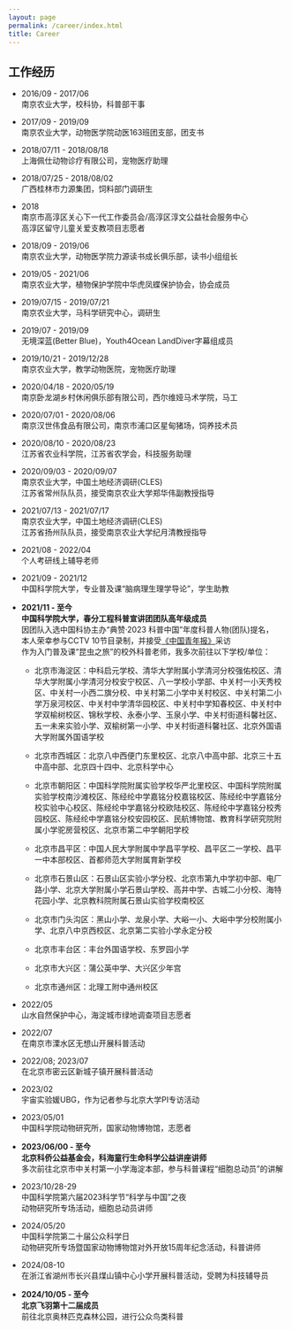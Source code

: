 ```yaml
---
layout: page
permalink: /career/index.html
title: Career
---
```


## 工作经历

- 2016/09 - 2017/06<br>南京农业大学，校科协，科普部干事

  

- 2017/09 - 2019/09<br>南京农业大学，动物医学院动医163班团支部，团支书

  

- 2018/07/11 - 2018/08/18<br>上海佩仕动物诊疗有限公司，宠物医疗助理

  

- 2018/07/25 - 2018/08/02<br>广西桂林市力源集团，饲料部门调研生

  

- 2018<br>南京市高淳区关心下一代工作委员会/高淳区淳文公益社会服务中心<br>高淳区留守儿童关爱支教项目志愿者

  

- 2018/09 - 2019/06<br>南京农业大学，动物医学院力源读书成长俱乐部，读书小组组长

  

- 2019/05 - 2021/06<br>南京农业大学，植物保护学院中华虎凤蝶保护协会，协会成员

  

- 2019/07/15 - 2019/07/21<br>南京农业大学，马科学研究中心，调研生

  

- 2019/07 - 2019/09<br>无境深蓝(Better Blue)，Youth4Ocean LandDiver字幕组成员

  

- 2019/10/21 - 2019/12/28<br>南京农业大学，教学动物医院，宠物医疗助理

  

- 2020/04/18 - 2020/05/19<br>南京卧龙湖乡村休闲俱乐部有限公司，西尔维娅马术学院，马工

  

- 2020/07/01 - 2020/08/06<br>南京汉世伟食品有限公司，南京市浦口区星甸猪场，饲养技术员

  

- 2020/08/10 - 2020/08/23<br>江苏省农业科学院，江苏省农学会，科技服务助理

  

- 2020/09/03 - 2020/09/07<br>南京农业大学，中国土地经济调研(CLES)<br>江苏省常州队队员，接受南京农业大学郑华伟副教授指导

  

- 2021/07/13 - 2021/07/17<br>南京农业大学，中国土地经济调研(CLES)<br>江苏省扬州队队员，接受南京农业大学纪月清教授指导

  

- 2021/08 - 2022/04<br>个人考研线上辅导老师

  

- 2021/09 - 2021/12<br>中国科学院大学，专业普及课“脑病理生理学导论”，学生助教

  

- **2021/11 - 至今**<br>**中国科学院大学，春分工程科普宣讲团团队高年级成员**<br>因团队入选中国科协主办“典赞·2023 科普中国”年度科普人物(团队)提名，<br>本人荣幸参与CCTV 10节目录制，并接受[《中国青年报》](http://zqb.cyol.com/html/2024-04/01/nw.D110000zgqnb_20240401_1-05.htm)采访<br>作为入门普及课“昆虫之旅”的校外科普老师，我多次前往以下学校/单位：<br>

  - 北京市海淀区：中科启元学校、清华大学附属小学清河分校强佑校区、清华大学附属小学清河分校安宁校区、八一学校小学部、中关村一小天秀校区、中关村一小西二旗分校、中关村第二小学中关村校区、中关村第二小学万泉河校区、中关村中学清华园校区、中关村中学知春校区、中关村中学双榆树校区、锦秋学校、永泰小学、玉泉小学、中关村街道科馨社区、五一未来实验小学、双榆树第一小学、中关村街道科馨社区、北京外国语大学附属外国语学校

  - 北京市西城区：北京八中西便门东里校区、北京八中高中部、北京三十五中高中部、北京四十四中、北京科学中心

  - 北京市朝阳区：中国科学院附属实验学校华严北里校区、中国科学院附属实验学校南沙滩校区、陈经纶中学嘉铭分校嘉铭校区、陈经纶中学嘉铭分校实验中心校区、陈经纶中学嘉铭分校欧陆校区、陈经纶中学嘉铭分校秀园校区、陈经纶中学嘉铭分校安园校区、民航博物馆、教育科学研究院附属小学驼房营校区、北京市第二中学朝阳学校

  - 北京市昌平区：中国人民大学附属中学昌平学校、昌平区二一学校、昌平一中本部校区、首都师范大学附属育新学校

  - 北京市石景山区：石景山区实验小学分校、北京市第九中学初中部、电厂路小学、北京大学附属小学石景山学校、高井中学、古城二小分校、海特花园小学、北京教科院附属石景山实验学校南校区

  - 北京市门头沟区：黑山小学、龙泉小学、大峪一小、大峪中学分校附属小学、北京八中京西校区、北京第二实验小学永定分校

  - 北京市丰台区：丰台外国语学校、东罗园小学

  - 北京市大兴区：蒲公英中学、大兴区少年宫

  - 北京市通州区：北理工附中通州校区

- 2022/05<br>山水自然保护中心，海淀城市绿地调查项目志愿者

  

- 2022/07<br>在南京市溧水区无想山开展科普活动

  

- 2022/08; 2023/07<br>在北京市密云区新城子镇开展科普活动

  

- 2023/02<br>宇宙实验媛UBG，作为记者参与北京大学PI专访活动

  

- 2023/05/01<br>中国科学院动物研究所，国家动物博物馆，志愿者

  

- **2023/06/00 - 至今**<br>**北京科侨公益基金会，科海童行生命科学公益讲座讲师**<br>多次前往北京市中关村第一小学海淀本部，参与科普课程“细胞总动员”的讲解

  

- 2023/10/28-29<br>中国科学院第六届2023科学节“科学与中国”之夜<br>动物研究所专场活动，细胞总动员讲师

  

- 2024/05/20<br>中国科学院第二十届公众科学日<br>动物研究所专场暨国家动物博物馆对外开放15周年纪念活动，科普讲师

  

- 2024/08-10<br>在浙江省湖州市长兴县煤山镇中心小学开展科普活动，受聘为科技辅导员

  

- **2024/10/05 - 至今**<br>**北京飞羽第十二届成员**<br>前往北京奥林匹克森林公园，进行公众鸟类科普
